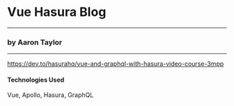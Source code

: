# Vue Hasura Blog
---
### by Aaron Taylor
---

https://dev.to/hasurahq/vue-and-graphql-with-hasura-video-course-3mpp

#### Technologies Used
Vue, Apollo, Hasura, GraphQL
